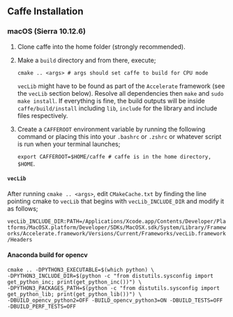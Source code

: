## Caffe Installation
### macOS (Sierra 10.12.6)
1. Clone caffe into the home folder (strongly recommended).
2. Make a `build` directory and from there, execute;

    `cmake .. <args> # args should set caffe to build for CPU mode`
    
    `vecLib` might have to be found as part of the `Accelerate` framework (see the `vecLib` section below). Resolve all dependencies then `make` and `sudo make install`. If everything is fine, the build outputs will be inside `caffe/build/install` including `lib`, `include` for the library and include files respectively. 
3. Create a `CAFFEROOT` environment variable by running the following command or placing this into your `.bashrc` or `.zshrc` or whatever script is run when your terminal launches;

    `export CAFFEROOT=$HOME/caffe # caffe is in the home directory, $HOME`.

#### `vecLib`
After running `cmake .. <args>`, edit `CMakeCache.txt` by finding the line pointing cmake to `vecLib` that begins with `vecLib_INCLUDE_DIR` and modify it as follows;

`vecLib_INCLUDE_DIR:PATH=/Applications/Xcode.app/Contents/Developer/Platforms/MacOSX.platform/Developer/SDKs/MacOSX.sdk/System/Library/Frameworks/Accelerate.framework/Versions/Current/Frameworks/vecLib.framework/Headers`

#### Anaconda build for opencv
```
cmake .. -DPYTHON3_EXECUTABLE=$(which python) \
-DPYTHON3_INCLUDE_DIR=$(python -c "from distutils.sysconfig import get_python_inc; print(get_python_inc())") \
-DPYTHON3_PACKAGES_PATH=$(python -c "from distutils.sysconfig import get_python_lib; print(get_python_lib())") \
-DBUILD_opencv_python2=OFF -BUILD_opencv_python3=ON -DBUILD_TESTS=OFF -DBUILD_PERF_TESTS=OFF
```

